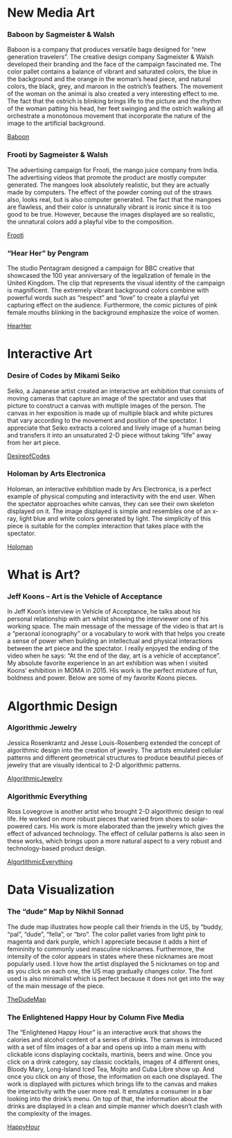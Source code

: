 # New Media Art

### Baboon by Sagmeister & Walsh
Baboon is a company that produces versatile bags designed for “new generation travelers”. The creative design company Sagmeister & Walsh developed their branding and the face of the campaign fascinated me. The color pallet contains a balance of vibrant and saturated colors, the blue in the background and the orange in the woman’s head piece, and natural colors, the black, grey, and maroon in the ostrich’s feathers. 
The movement of the woman on the animal is also created a very interesting effect to me. The fact that the ostrich is blinking brings life to the picture and the rhythm of the woman patting his head, her feet swinging and the ostrich walking all orchestrate a monotonous movement that incorporate the nature of the image to the artificial background. 

[Baboon](https://sagmeisterwalsh.com/work/all/baboon-branding/)

### Frooti by Sagmeister & Walsh
The advertising campaign for Frooti, the mango juice company from India. The advertising videos that promote the product are mostly computer generated. The mangoes look absolutely realistic, but they are actually made by computers. The effect of the powder coming out of the straws also, looks real, but is also computer generated. The fact that the mangoes are flawless, and their color is unnaturally vibrant is ironic since it is too good to be true. However, because the images displayed are so realistic, the unnatural colors add a playful vibe to the composition. 

[Frooti](https://vimeo.com/121689811)

### “Hear Her” by Pengram

The studio Pentagram designed a campaign for BBC creative that showcased the 100 year anniversary of the legalization of female in the United Kingdom. The clip that represents the visual identity of the campaign is magnificent. The extremely vibrant background colors combine with powerful words such as “respect” and “love” to create a playful yet capturing effect on the audience. Furthermore, the comic pictures of pink female mouths blinking in the background emphasize the voice of women. 

[HearHer](https://www.pentagram.com/work/hear-her/story)


# Interactive Art

### Desire of Codes by Mikami Seiko

Seiko, a Japanese artist created an interactive art exhibition that consists of moving cameras that capture an image of the spectator and uses that picture to construct a canvas with multiple images of the person. 
The canvas in her exposition is made up of multiple black and white pictures that vary according to the movement and position of the spectator. I appreciate that Seiko extracts a colored and lively image of a human being and transfers it into an unsaturated 2-D piece without taking “life” away from her art piece. 

[DesireofCodes](https://www.ntticc.or.jp/en/feature/2011/Desire_of_Codes/index.html)

### Holoman by Arts Electronica
Holoman, an interactive exhibition made by Ars Electronica, is a perfect example of physical computing and interactivity with the end user. 
When the spectator approaches white canvas, they can see their own skeleton displayed on it. The image displayed is simple and resembles one of an x-ray, light blue and white colors generated by light. The simplicity of this piece is suitable for the complex interaction that takes place with the spectator. 

[Holoman](https://ars.electronica.art/center/en/holoman/)


# What is Art?

### Jeff Koons – Art is the Vehicle of Acceptance

In Jeff Koon’s interview in Vehicle of Acceptance, he talks about his personal relationship with art whilst showing the interviewer one of his working space.
The main message of the message of the video is that art is a “personal iconography” or a vocabulary to work with that helps you create a sense of power when building an intellectual and physical interactions between the art piece and the spectator. 
I really enjoyed the ending of the video when he says: “At the end of the day, art is a vehicle of acceptance”. 
My absolute favorite experience in an art exhibition was when I visited Koons’ exhibition in MOMA in 2015. His work is the perfect mixture of fun, boldness and power.
Below are some of my favorite Koons pieces. 

# Algorthmic Design 

### Algorithmic Jewelry 
Jessica Rosenkrantz and Jesse Louis-Rosenberg extended the concept of algorithmic design into the creation of jewelry.
The artists emulated cellular patterns and different geometrical structures to produce beautiful pieces of jewelry that are visually identical to 2-D algorithmic patterns. 

[AlgorithmicJewelry](http://www.designindaba.com/articles/creative-work/algorithmically-designed-jewellery-nervous-system)
 
### Algorithmic Everything
Ross Lovegrove is another artist who brought 2-D algorithmic design to real life. He worked on more robust pieces that varied from shoes to solar-powered cars. His work is more elaborated than the jewelry which gives the effect of advanced technology. The effect of cellular patterns is also seen in these works, which brings upon a more natural aspect to a very robust and technology-based product design. 

[AlgortithmicEverything](http://modernmag.com/the-renaissance-man-of-the-future-ross-lovegrove-at-the-pompidou-center/)

# Data Visualization

### The “dude” Map by Nikhil Sonnad

The dude map illustrates how people call their friends in the US, by “buddy, “pal”, “dude”, “fella”, or “bro”. 
The color pallet varies from light pink to magenta and dark purple, which I appreciate because it adds a hint of femininity to commonly used masculine nicknames. Furthermore, the intensity of the color appears in states where these nicknames are most popularly used. 
I love how the artist displayed the 5 nicknames on top and as you click on each one, the US map gradually changes color. The font used is also minimalist which is perfect because it does not get into the way of the main message of the piece. 

[TheDudeMap](https://qz.com/316906/the-dude-map-how-american-men-refer-to-their-bros/)

### The Enlightened Happy Hour by Column Five Media

The “Enlightened Happy Hour” is an interactive work that shows the calories and alcohol content of a series of drinks. 
The canvas is introduced with a set of film images of a bar and opens up into a main menu with clickable icons displaying cocktails, martinis, beers and wine. Once you click on a drink category, say classic cocktails, images of 4 different ones, Bloody Mary, Long-Island Iced Tea, Mojito and Cuba Libre show up. And once you click on any of those, the information on each one displayed. 
The work is displayed with pictures which brings life to the canvas and makes the interactivity with the user more real. It emulates a consumer in a bar looking into the drink’s menu. On top of that, the information about the drinks are displayed in a clean and simple manner which doesn’t clash with the complexity of the images. 

[HappyHour](http://cocktail.columnfivemedia.com/index.html)
